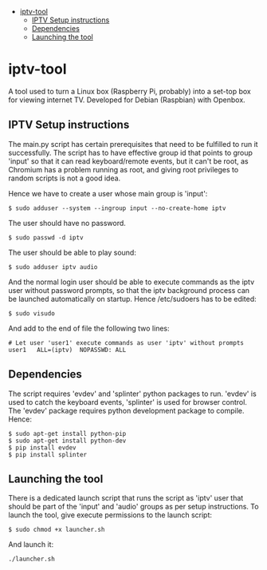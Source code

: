 - [iptv-tool](#iptv-tool)
	- [IPTV Setup instructions](#iptv-setup-instructions)
	- [Dependencies](#dependencies)
	- [Launching the tool](#launching-the-tool)

iptv-tool
==========================================================================

A tool used to turn a Linux box (Raspberry Pi, probably) into a set-top box
for viewing internet TV. Developed for Debian (Raspbian) with Openbox.

IPTV Setup instructions
--------------------------------------------------------------------------

The main.py script has certain prerequisites that need to be fulfilled to
run it successfully. The script has to have effective group id that points
to group 'input' so that it can read keyboard/remote events, but it can't
be root, as Chromium has a problem running as root, and giving root 
privileges to random scripts is not a good idea.

Hence we have to create a user whose main group is 'input':
```
$ sudo adduser --system --ingroup input --no-create-home iptv
```
The user should have no password.
```
$ sudo passwd -d iptv
```
The user should be able to play sound:
```
$ sudo adduser iptv audio
```

And the normal login user should be able to execute commands as the
iptv user without password prompts, so that the iptv background process
can be launched automatically on startup. Hence /etc/sudoers has to be
edited:
```
$ sudo visudo
```
And add to the end of file the following two lines:
```
# Let user 'user1' execute commands as user 'iptv' without prompts
user1	ALL=(iptv)	NOPASSWD: ALL
```

Dependencies
--------------------------------------------------------------------------

The script requires 'evdev' and 'splinter' python packages to run. 'evdev' is used
to catch the keyboard events, 'splinter' is used for browser control. The 'evdev' 
package requires python development package to compile. Hence:
```
$ sudo apt-get install python-pip
$ sudo apt-get install python-dev
$ pip install evdev
$ pip install splinter
```
Launching the tool
--------------------------------------------------------------------------
There is a dedicated launch script that runs the script as 'iptv' user
that should be part of the 'input' and 'audio' groups as per setup instructions. To 
launch the tool, give execute permissions to the launch script:
```
$ sudo chmod +x launcher.sh
```
And launch it:
```
./launcher.sh
```
